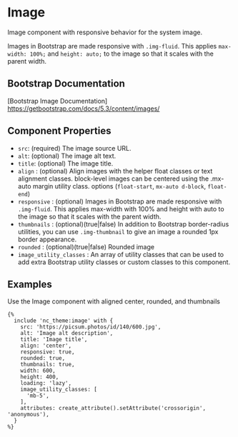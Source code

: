 # Image

Image component with responsive behavior for the system image.

Images in Bootstrap are made responsive with `.img-fluid`. This applies
`max-width: 100%;` and `height: auto;` to the image so that it scales
with the parent width.

## Bootstrap Documentation
[Bootstrap Image Documentation] <https://getbootstrap.com/docs/5.3/content/images/>


## Component Properties

- `src`: (required) The image source URL.
- `alt`: (optional) The image alt text.
- `title`: (optional) The image title.
- `align` : (optional) Align images with the helper float classes or text alignment classes.
            block-level images can be centered using the .mx-auto margin utility class.
            options (`float-start`, `mx-auto d-block`, `float-end`)
- `responsive` : (optional) Images in Bootstrap are made responsive with `.img-fluid`.
                This applies max-width with 100% and height with auto to the image so
                that it scales with the parent width.
- `thumbnails` : (optional)(true|false) In addition to Bootstrap border-radius utilities, you can
                use `.img-thumbnail` to give an image a rounded 1px border appearance.
- `rounded` : (optional)(true|false) Rounded image
- `image_utility_classes` : An array of utility classes that can
                    be used to add extra Bootstrap utility classes or custom
                    classes to this component.

## Examples

Use the Image component with aligned center, rounded, and thumbnails

```twig
{%
  include 'nc_theme:image' with {
    src: 'https://picsum.photos/id/140/600.jpg',
    alt: 'Image alt description',
    title: 'Image title',
    align: 'center',
    responsive: true,
    rounded: true,
    thumbnails: true,
    width: 600,
    height: 400,
    loading: 'lazy',
    image_utility_classes: [
      'mb-5',
    ],
    attributes: create_attribute().setAttribute('crossorigin', 'anonymous'),
  }
%}
```
